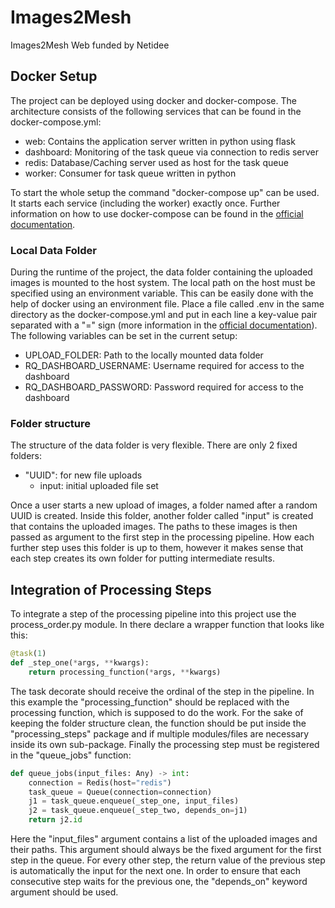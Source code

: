 # Images2Mesh
Images2Mesh Web funded by Netidee

## Docker Setup

The project can be deployed using docker and docker-compose. The architecture consists of the following services that can be found in the docker-compose.yml:

- web: Contains the application server written in python using flask
- dashboard: Monitoring of the task queue via connection to redis server
- redis: Database/Caching server used as host for the task queue
- worker: Consumer for task queue written in python

To start the whole setup the command "docker-compose up" can be used. It starts each service (including the worker) exactly once. Further information on how to use docker-compose can be found in the [official documentation](https://docs.docker.com/compose/reference/).

### Local Data Folder

During the runtime of the project, the data folder containing the uploaded images is mounted to the host system. The local path on the host must be specified using an environment variable. This can be easily done with the help of docker using an environment file. Place a file called .env in the same directory as the docker-compose.yml and put in each line a key-value pair separated with a "=" sign (more information in the [official documentation](https://docs.docker.com/compose/env-file/)). The following variables can be set in the current setup:

- UPLOAD_FOLDER: Path to the locally mounted data folder
- RQ_DASHBOARD_USERNAME: Username required for access to the dashboard
- RQ_DASHBOARD_PASSWORD: Password required for access to the dashboard 

### Folder structure

The structure of the data folder is very flexible. There are only 2 fixed folders:

- "UUID": for new file uploads
  - input: initial uploaded file set

Once a user starts a new upload of images, a folder named after a random UUID is created. Inside this folder, another folder called "input" is created that contains the uploaded images. The paths to these images is then passed as argument to the first step in the processing pipeline. How each further step uses this folder is up to them, however it makes sense that each step creates its own folder for putting intermediate results.

## Integration of Processing Steps

To integrate a step of the processing pipeline into this project use the process_order.py module. In there declare a wrapper function that looks like this:

```python
@task(1)
def _step_one(*args, **kwargs):
    return processing_function(*args, **kwargs)
```

The task decorate should receive the ordinal of the step in the pipeline. In this example the "processing_function" should be replaced with the processing function, which is supposed to do the work. For the sake of keeping the folder structure clean, the function should be put inside the "processing_steps" package and if multiple modules/files are necessary inside its own sub-package. Finally the processing step must be registered in the "queue_jobs" function:

```python
def queue_jobs(input_files: Any) -> int:
    connection = Redis(host="redis")
    task_queue = Queue(connection=connection)
    j1 = task_queue.enqueue(_step_one, input_files)
    j2 = task_queue.enqueue(_step_two, depends_on=j1)
    return j2.id
```

Here the "input_files" argument contains a list of the uploaded images and their paths. This argument should always be the fixed argument for the first step in the queue. For every other step, the return value of the previous step is automatically the input for the next one. In order to ensure that each consecutive step waits for the previous one, the "depends_on" keyword argument should be used.
